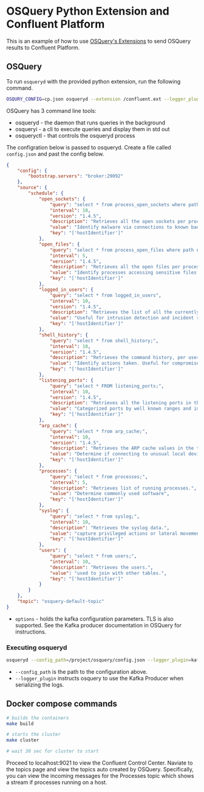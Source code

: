 # OSQuery Python Extension and Confluent Platform

This is an example of how to use [OSQuery's Extensions](https://osquery.readthedocs.io/en/stable/deployment/extensions/) to send OSQuery results to Confluent Platform.

## OSQuery

To run `osqueryd` with the provided python extension, run the following command.

```bash
OSQURY_CONFIG=cp.json osqueryd --extension /confluent.ext --logger_plugin=confluent_logger --config_plugin=osquery_confluent_config
```

OSQuery has 3 command line tools:

* osqueryd - the daemon that runs queries in the background
* osqueryi - a cli to execute queries and display them in std out
* osqueryctl - that controls the osqueryd process

The configration below is passed to osqueryd. Create a file called `config.json` and past the config below.

```json
{
    "config": {
        "bootstrap.servers": "broker:29092"
    },
    "source": {
        "schedule": {
            "open_sockets": {
                "query": "select * from process_open_sockets where path <> '' or remote_address <> '';",
                "interval": 10,
                "version": "1.4.5",
                "description": "Retrieves all the open sockets per process in the target system.",
                "value": "Identify malware via connections to known bad IP addresses as well as odd local or remote port bindings",
                "key": "['hostIdentifier']"
            },
            "open_files": {
                "query": "select * from process_open_files where path not in ('/dev/null', '/dev/urandom', '/dev/random') and path not like '/usr/share/fonts/%' and path not like '%Chrome%' and path not like '%.cache%';",
                "interval": 5,
                "version": "1.4.5",
                "description": "Retrieves all the open files per process in the target system.",
                "value": "Identify processes accessing sensitive files they shouldn't",
                "key": "['hostIdentifier']"
            },
            "logged_in_users": {
                "query": "select * from logged_in_users",
                "interval": 10,
                "version": "1.4.5",
                "description": "Retrieves the list of all the currently logged in users in the target system.",
                "value": "Useful for intrusion detection and incident response. Verify assumptions of what accounts should be accessing what systems and identify machines accessed during a compromise.",
                "key": "['hostIdentifier']"
            },
            "shell_history": {
                "query": "select * from shell_history;",
                "interval": 10,
                "version": "1.4.5",
                "description": "Retrieves the command history, per user, by parsing the shell history files.",
                "value": "Identify actions taken. Useful for compromised hosts.",
                "key": "['hostIdentifier']"
            },
            "listening_ports": {
                "query": "select * FROM listening_ports;",
                "interval": 10,
                "version": "1.4.5",
                "description": "Retrieves all the listening ports in the target system.",
                "value": "Categorized ports by well known ranges and importance.",
                "key": "['hostIdentifier']"
            },
            "arp_cache": {
                "query": "select * from arp_cache;",
                "interval": 10,
                "version": "1.4.5",
                "description": "Retrieves the ARP cache values in the target system.",
                "value": "Determine if connecting to unusual local devices.",
                "key": "['hostIdentifier']"
            },
            "processes": {
                "query": "select * from processes;",
                "interval": 5,
                "description": "Retrieves list of running processes.",
                "value": "Determine commonly used software",
                "key": "['hostIdentifier']"
            },
            "syslog": {
                "query": "select * from syslog;",
                "interval": 10,
                "description": "Retrieves the syslog data.",
                "value": "capture privileged actions or lateral movement (sshd) and more.",
                "key": "['hostIdentifier']"
            },
            "users": {
                "query": "select * from users;",
                "interval": 10,
                "description": "Retrieves the users.",
                "value": "used to join with other tables.",
                "key": "['hostIdentifier']"
            }
        }
    },
    "topic": "osquery-default-topic"
}
```

* `options` - holds the kafka configuration parameters. TLS is also supported. See the Kafka producer documentation in OSQuery for instructions.

### Executing osqueryd

```bash
osqueryd --config_path=/project/osquery/config.json --logger_plugin=kafka_producer
```

* `--config_path` is the path to the configuration above.
* `--logger_plugin` instructs osquery to use the Kafka Producer when serializing the logs.

## Docker compose commands

```bash
# builds the containers
make build

# starts the cluster
make cluster

# wait 30 sec for cluster to start
```

Proceed to localhost:9021 to view the Confluent Control Center. Naviate to the topics page and view the topics auto created by OSQuery. Specifically, you can view the incoming messages for the Processes topic which shows a stream if processes running on a host.

